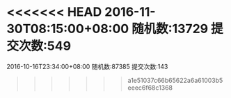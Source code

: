 <<<<<<< HEAD
2016-11-30T08:15:00+08:00
随机数:13729
提交次数:549
=======
2016-10-16T23:34:00+08:00
随机数:87385
提交次数:143
>>>>>>> a1e51037c66b65622a6a61003b5eeec6f68c1368
